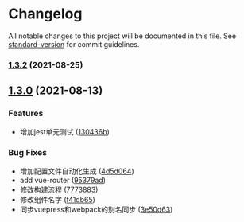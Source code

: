 # Changelog

All notable changes to this project will be documented in this file. See [standard-version](https://github.com/conventional-changelog/standard-version) for commit guidelines.

### [1.3.2](https://github.com/qc-z/tools-ui/compare/v1.3.0...v1.3.2) (2021-08-25)

## [1.3.0](https://github.com/qc-z/tools-ui/compare/v1.2.3...v1.3.0) (2021-08-13)


### Features

* 增加jest单元测试 ([130436b](https://github.com/qc-z/tools-ui/commit/130436bbf2c9781a63d1f1137feb8bc075d6988d))


### Bug Fixes

*  增加配置文件自动化生成 ([4d5d064](https://github.com/qc-z/tools-ui/commit/4d5d06455df1d6b8b0e5df2acd5f2437a5de69f1))
* add vue-router ([95379ad](https://github.com/qc-z/tools-ui/commit/95379adc069b2674c34785f1bc7befc037d4f8b0))
* 修改构建流程 ([7773883](https://github.com/qc-z/tools-ui/commit/77738831ad28aab13c13c8906b97941c82e0b927))
* 修改组件名字 ([f41db65](https://github.com/qc-z/tools-ui/commit/f41db65652ed18b2749d5bf592478e64d5dcdb78))
* 同步vuepress和webpack的别名同步 ([3e50d63](https://github.com/qc-z/tools-ui/commit/3e50d638fcf13007be3f121c97b182a8d8142a65))
